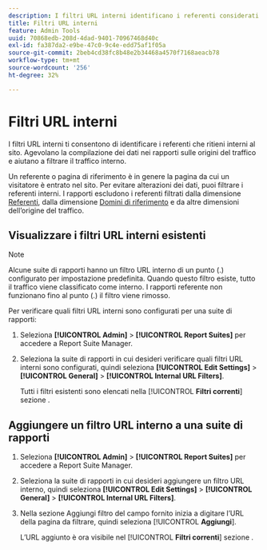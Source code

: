 ```yaml
---
description: I filtri URL interni identificano i referenti considerati interni al sito. Agevolano la compilazione dei dati nei rapporti sulle origini del traffico e aiutano a filtrare il traffico interno.
title: Filtri URL interni
feature: Admin Tools
uuid: 70868edb-208d-4dad-9401-70967468d40c
exl-id: fa387da2-e9be-47c0-9c4e-edd75af1f05a
source-git-commit: 2beb4cd38fc8b48e2b34468a4570f7168aeacb78
workflow-type: tm+mt
source-wordcount: '256'
ht-degree: 32%

---
```



# Filtri URL interni

I filtri URL interni ti consentono di identificare i referenti che ritieni interni al sito. Agevolano la compilazione dei dati nei rapporti sulle origini del traffico e aiutano a filtrare il traffico interno.

Un referente o pagina di riferimento è in genere la pagina da cui un visitatore è entrato nel sito. Per evitare alterazioni dei dati, puoi filtrare i referenti interni. I rapporti escludono i referenti filtrati dalla dimensione [Referenti](/help/components/dimensions/referrer.md), dalla dimensione [Domini di riferimento](/help/components/dimensions/referring-domain.md) e da altre dimensioni dell’origine del traffico.

## Visualizzare i filtri URL interni esistenti

>[!NOTE]
>
>Alcune suite di rapporti hanno un filtro URL interno di un punto (.) configurato per impostazione predefinita. Quando questo filtro esiste, tutto il traffico viene classificato come interno. I rapporti referente non funzionano fino al punto (.) il filtro viene rimosso.

Per verificare quali filtri URL interni sono configurati per una suite di rapporti: <!-- I don't see the period in my instance? Is the following information valid? "To avoid this, remove the rule listing a period (.) as a filter, and add your own site. The reason why a period is the default internal URL filter is to allow data to be collected in the Pages report. If hits do not match internal URL filters, all pages come up as Other. A period is always somewhere in the URL, which guarantees the Pages report is populated.")-->

1. Seleziona **[!UICONTROL Admin]** > **[!UICONTROL Report Suites]** per accedere a Report Suite Manager.

1. Seleziona la suite di rapporti in cui desideri verificare quali filtri URL interni sono configurati, quindi seleziona **[!UICONTROL Edit Settings]** > **[!UICONTROL General]** > **[!UICONTROL Internal URL Filters]**.

   Tutti i filtri esistenti sono elencati nella [!UICONTROL **Filtri correnti**] sezione .

## Aggiungere un filtro URL interno a una suite di rapporti

1. Seleziona **[!UICONTROL Admin]** > **[!UICONTROL Report Suites]** per accedere a Report Suite Manager.

1. Seleziona la suite di rapporti in cui desideri aggiungere un filtro URL interno, quindi seleziona **[!UICONTROL Edit Settings]** > **[!UICONTROL General]** > **[!UICONTROL Internal URL Filters]**.

1. Nella sezione Aggiungi filtro del campo fornito inizia a digitare l’URL della pagina da filtrare, quindi seleziona [!UICONTROL **Aggiungi**].

   L’URL aggiunto è ora visibile nel [!UICONTROL **Filtri correnti**] sezione .
